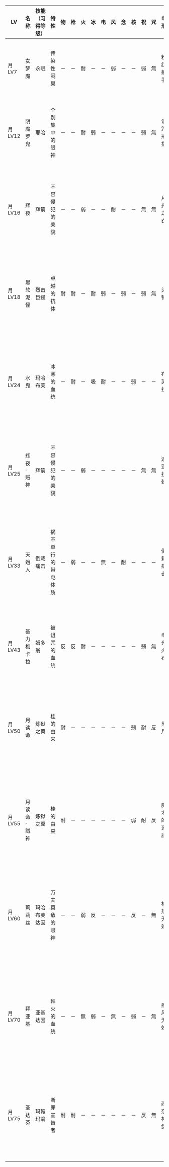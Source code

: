 |LV|名称|技能（习得等级）|特性|物|枪|火|冰|电|风|念|核|祝|咒|电刑|警报电刑|装备类型|技能|
|-|-|-|-|-|-|-|-|-|-|-|-|-|-|-|-|-|-|
|月LV7|女梦魔|永眠|传染性闷臭|－|－|耐|－|－|弱|－|－|弱|無|粉红射手|粉红炸弹客|杏远程|反叛,亚基(8),迪卡加(10),洗脑几率UP(11),姆多(12)|
|月LV12|阴魔罗鬼|耶哈|个别集中的眼神|－|－|耐|弱|－|－|－|－|弱|無|诅咒戒指|诅咒螺旋戒指|饰品|防冰之壁,亚基(13),恶魔之触(14),普林帕(15),混乱几率UP(17)|
|月LV16|辉夜|辉箭|不容侵犯的美貌|－|－|弱|－|－|耐|－|－|無|無|月光之衣|月光之衣R|女性防具|DLC,梅迪拉玛,重反击,诸神庇佑(17),甘露之雨(18),迪亚拉翰(21),物理反弹(22)|
|月LV18|黑软泥怪|烈击巨鎚|卓越的抗体|耐|耐|－|耐|弱|－|弱|－|弱|無|头锤|忘杀突袭|技能卡|恶魔之触,污秽吐息,天公不作美(20),头锤(21),精神污染(23),闪光炸弹(24)|
|月LV24|水鬼|玛哈布芙|冰寒的血统|－|耐|－|吸|耐|－|－|弱|－|－|布芙拉|玛哈布芙拉|技能卡|烈击巨鎚,布芙拉,冰冻无效(26),宣战布告(27),玛哈布芙拉（28）,火焰识破(29)|
|月LV25|辉夜·贼神|辉箭|不容侵犯的美貌|－|－|弱|－|－|－|－|－|無|無|迪亚拉翰|梅迪亚拉翰|技能卡|DLC,梅迪拉玛,超反击,诸神庇佑(26),甘露之雨(27),迪亚拉翰(30),物理反弹(31)|
|月LV33|天蛾人|倒栽痛击|祸不单行的带电体质|－|弱|－|－|無|－|耐|－|－|－|倒栽痛击|心念切断|技能卡|玛哈吉欧加,触电几率UP,颠塔拉弗(35),天公不作美(36),玛卡加玛翁(37),吉欧达因(38)|
|月LV43|基力梅卡拉|姆多翁|被诅咒的血统|反|反|耐|－|－|－|－|－|弱|無|电光火石|死亡界限|技能卡|玛哈拉坤达,死亡界限,亚基达因(45),宣战布告(47),物理反弹(50)|
|月LV50|月读命|炼狱之翼|桂的由来|耐|－|－|－|－|－|－|弱|耐|反|黑月|黑月R|饰品|DLC,咒怨吸收,刹那五月雨斩,吸血,高级咒怨强化(53),空间杀法(55),武道的诀窍(56)|
|月LV55|月读命·贼神|炼狱之翼|桂的由来|耐|－|－|－|－|－|－|弱|耐|反|魔术的资质|武道的诀窍|技能卡|DLC,咒怨吸收,刹那五月雨斩,吸魔,高级咒怨强化(58),空间杀法(60),魔术的资质(61)|
|月LV60|莉莉丝|玛哈布芙达因|万夫莫敌的眼神|－|－|弱|反|－|－|－|反|－|無|核热无效|核热反弹|技能卡|玛卡拉康,芙雷达因,玛哈芙雷达因(62),吸魔(63),冻结几率UP(64),高级核热强化(65)|
|月LV70|拜亚基|亚基达因|拜火的血统|－|－|無|弱|－|無|－|弱|－|無|疾风无效|疾风反弹|技能卡|污秽吐息,死神大镰斩,玛哈拉基达因(72),异常状态成功率UP(73),消除火焰防御(74),灼热奋起(75)|
|月LV75|圣达芬|玛翰玛翁|断罪宣告者|耐|耐|－|－|－|－|－|－|反|無|西奈神剑|西奈神剑·改|芳泽近战|萨玛利卡姆,甘露之雨,大天使的庇佑(77),咒怨反弹(78),剑之舞(79),米吉多拉翁(81)|
